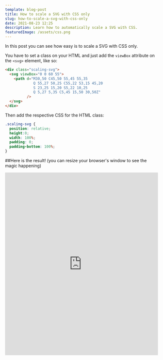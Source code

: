 ```yaml
---
template: blog-post
title: How to scale a SVG with CSS only
slug: how-to-scale-a-svg-with-css-only
date: 2021-08-23 12:25
description: Learn how to automatically scale a SVG with CSS.
featuredImage: /assets/css.png
---
```

In this post you can see how easy is to scale a SVG with CSS only.

You have to set a class on your HTML and just add the `viewBox` attribute on the `<svg>` element, like so:

```html
<div class="scaling-svg">
  <svg viewBox="0 0 60 55">
    <path d="M30,50 C45,50 55,45 55,35  
             Q 55,27 50,25 C55,22 53,15 45,20
             S 23,25 15,20 S5,22 10,25
             Q 5,27 5,35 C5,45 15,50 30,50Z"
          />
  </svg>
</div>
```

Then add the respective CSS for the HTML class:

```CSS
.scaling-svg {
  position: relative; 
  height:0; 
  width: 100%; 
  padding: 0;
  padding-bottom: 100%; 
}
```


##Here is the result!
(you can resize your browser's window to see the magic happening)

<iframe src="https://codepen.io/ositaka/full/MWmwWeP" frameborder="0" allowfullscreen="false" width="100%" height="600px"> </iframe>